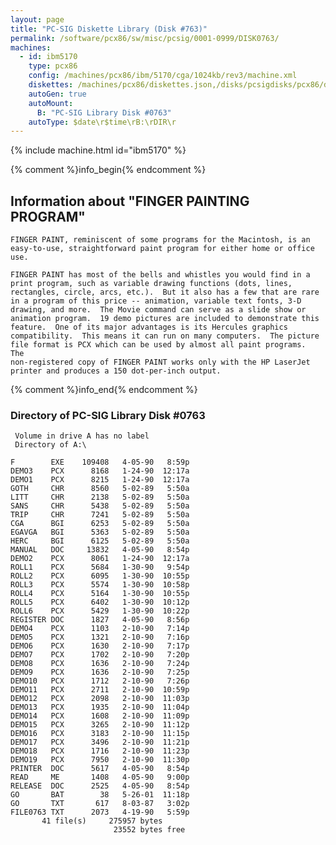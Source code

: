 ```yaml
---
layout: page
title: "PC-SIG Diskette Library (Disk #763)"
permalink: /software/pcx86/sw/misc/pcsig/0001-0999/DISK0763/
machines:
  - id: ibm5170
    type: pcx86
    config: /machines/pcx86/ibm/5170/cga/1024kb/rev3/machine.xml
    diskettes: /machines/pcx86/diskettes.json,/disks/pcsigdisks/pcx86/diskettes.json
    autoGen: true
    autoMount:
      B: "PC-SIG Library Disk #0763"
    autoType: $date\r$time\rB:\rDIR\r
---
```


{% include machine.html id="ibm5170" %}

{% comment %}info_begin{% endcomment %}

## Information about "FINGER PAINTING PROGRAM"

    FINGER PAINT, reminiscent of some programs for the Macintosh, is an
    easy-to-use, straightforward paint program for either home or office
    use.
    
    FINGER PAINT has most of the bells and whistles you would find in a
    print program, such as variable drawing functions (dots, lines,
    rectangles, circle, arcs, etc.).  But it also has a few that are rare
    in a program of this price -- animation, variable text fonts, 3-D
    drawing, and more.  The Movie command can serve as a slide show or
    animation program.  19 demo pictures are included to demonstrate this
    feature.  One of its major advantages is its Hercules graphics
    compatibility.  This means it can run on many computers.  The picture
    file format is PCX which can be used by almost all paint programs.  The
    non-registered copy of FINGER PAINT works only with the HP LaserJet
    printer and produces a 150 dot-per-inch output.
{% comment %}info_end{% endcomment %}


### Directory of PC-SIG Library Disk #0763

     Volume in drive A has no label
     Directory of A:\

    F        EXE    109408   4-05-90   8:59p
    DEMO3    PCX      8168   1-24-90  12:17a
    DEMO1    PCX      8215   1-24-90  12:17a
    GOTH     CHR      8560   5-02-89   5:50a
    LITT     CHR      2138   5-02-89   5:50a
    SANS     CHR      5438   5-02-89   5:50a
    TRIP     CHR      7241   5-02-89   5:50a
    CGA      BGI      6253   5-02-89   5:50a
    EGAVGA   BGI      5363   5-02-89   5:50a
    HERC     BGI      6125   5-02-89   5:50a
    MANUAL   DOC     13832   4-05-90   8:54p
    DEMO2    PCX      8061   1-24-90  12:17a
    ROLL1    PCX      5684   1-30-90   9:54p
    ROLL2    PCX      6095   1-30-90  10:55p
    ROLL3    PCX      5574   1-30-90  10:58p
    ROLL4    PCX      5164   1-30-90  10:55p
    ROLL5    PCX      6402   1-30-90  10:12p
    ROLL6    PCX      5429   1-30-90  10:22p
    REGISTER DOC      1827   4-05-90   8:56p
    DEMO4    PCX      1103   2-10-90   7:14p
    DEMO5    PCX      1321   2-10-90   7:16p
    DEMO6    PCX      1630   2-10-90   7:17p
    DEMO7    PCX      1702   2-10-90   7:20p
    DEMO8    PCX      1636   2-10-90   7:24p
    DEMO9    PCX      1636   2-10-90   7:25p
    DEMO10   PCX      1712   2-10-90   7:26p
    DEMO11   PCX      2711   2-10-90  10:59p
    DEMO12   PCX      2098   2-10-90  11:03p
    DEMO13   PCX      1935   2-10-90  11:04p
    DEMO14   PCX      1608   2-10-90  11:09p
    DEMO15   PCX      3265   2-10-90  11:12p
    DEMO16   PCX      3183   2-10-90  11:15p
    DEMO17   PCX      3496   2-10-90  11:21p
    DEMO18   PCX      1716   2-10-90  11:23p
    DEMO19   PCX      7950   2-10-90  11:30p
    PRINTER  DOC      5617   4-05-90   8:54p
    READ     ME       1408   4-05-90   9:00p
    RELEASE  DOC      2525   4-05-90   8:54p
    GO       BAT        38   5-26-01  11:18p
    GO       TXT       617   8-03-87   3:02p
    FILE0763 TXT      2073   4-19-90   5:59p
           41 file(s)     275957 bytes
                           23552 bytes free
